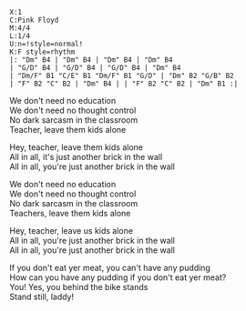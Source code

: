 
```music-abc
X:1
C:Pink Floyd
M:4/4
L:1/4
U:n=!style=normal!
K:F style=rhythm
|: "Dm" B4 | "Dm" B4 | "Dm" B4 | "Dm" B4 
| "G/D" B4 | "G/D" B4 | "G/D" B4 | "Dm" B4 
| "Dm/F" B1 "C/E" B1 "Dm/F" B1 "G/D" | "Dm" B2 "G/B" B2
| "F" B2 "C" B2 | "Dm" B4 | | "F" B2 "C" B2 | "Dm" B1 :|
```

We don't need no education  
We don't need no thought control  
No dark sarcasm in the classroom  
Teacher, leave them kids alone

Hey, teacher, leave them kids alone  
All in all, it's just another brick in the wall  
All in all, you're just another brick in the wall

We don't need no education  
We don't need no thought control  
No dark sarcasm in the classroom  
Teachers, leave them kids alone

Hey, teacher, leave us kids alone  
All in all, you're just another brick in the wall  
All in all, you're just another brick in the wall

If you don't eat yer meat, you can't have any pudding  
How can you have any pudding if you don't eat yer meat?  
You! Yes, you behind the bike stands  
Stand still, laddy!